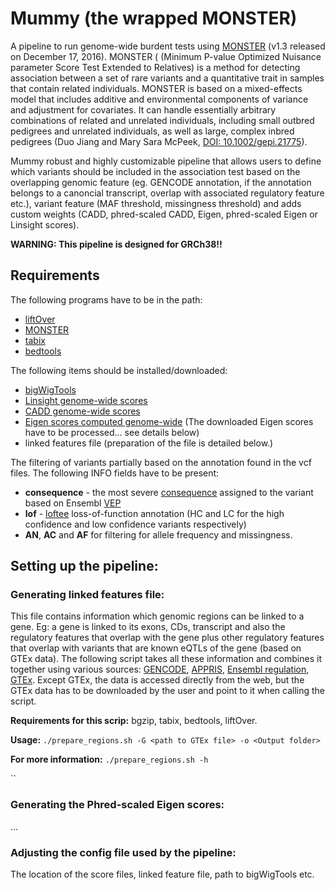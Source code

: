 # Mummy (the wrapped MONSTER)

A pipeline to run genome-wide burdent tests using [MONSTER](http://www.stat.uchicago.edu/~mcpeek/software/MONSTER/) (v1.3 released on December 17, 2016). MONSTER ( (Minimum P-value Optimized Nuisance parameter Score Test Extended to Relatives) is a method for detecting association between a set of rare variants and a quantitative trait in samples that contain related individuals. MONSTER is based on a mixed-effects model that includes additive and environmental components of variance and adjustment for covariates. It can handle essentially arbitrary combinations of related and unrelated individuals, including small outbred pedigrees and unrelated individuals, as well as large, complex inbred pedigrees (Duo Jiang and Mary Sara McPeek, [DOI: 10.1002/gepi.21775](http://onlinelibrary.wiley.com/doi/10.1002/gepi.21775/full)).

Mummy robust and highly customizable pipeline that allows users to define which variants should be included in the association test based on the overlapping genomic feature (eg. GENCODE annotation, if the annotation belongs to a canoncial transcript, overlap with associated regulatory feature etc.), variant feature (MAF threshold, missingness threshold) and adds custom weights (CADD, phred-scaled CADD, Eigen, phred-scaled Eigen or Linsight scores).

<b>WARNING: This pipeline is designed for GRCh38!!</b>

## Requirements

The following programs have to be in the path:

* [liftOver](https://genome.sph.umich.edu/wiki/LiftOver)
* [MONSTER](https://www.stat.uchicago.edu/~mcpeek/software/MONSTER/)
* [tabix](http://www.htslib.org/doc/tabix.html)
* [bedtools](http://bedtools.readthedocs.io/en/latest/)

The following items should be installed/downloaded:

* [bigWigTools](https://genome.ucsc.edu/goldenpath/help/bigWig.html)
* [Linsight genome-wide scores](http://compgen.cshl.edu/~yihuang/LINSIGHT/)
* [CADD genome-wide scores](http://cadd.gs.washington.edu/)
* [Eigen scores computed genome-wide](http://www.columbia.edu/~ii2135/eigen.html) (The downloaded Eigen scores have to be processed... see details below)
* linked features file (preparation of the file is detailed below.)

The filtering of variants partially based on the annotation found in the vcf files. The following INFO fields have to be present:

* **consequence** - the most severe [consequence](http://www.ensembl.org/info/genome/variation/predicted_data.html) assigned to the variant based on Ensembl [VEP](http://www.ensembl.org/info/docs/tools/vep/index.html)
* **lof** - [loftee](https://github.com/konradjk/loftee) loss-of-function annotation (HC and LC for the high confidence and low confidence variants respectively)
* **AN**, **AC** and **AF** for filtering for allele frequency and missingness.

## Setting up the pipeline:

### Generating linked features file:

This file contains information which genomic regions can be linked to a gene. Eg: a gene is linked to its exons, CDs, transcript and also the regulatory features that overlap with the gene plus other regulatory features that overlap with variants that are known eQTLs of the gene (based on GTEx data). The following script takes all these information and combines it together using various sources: [GENCODE](http://www.gencodegenes.org/), [APPRIS](http://appris.bioinfo.cnio.es/#/), [Ensembl regulation](http://uswest.ensembl.org/info/genome/funcgen/index.html), [GTEx](gtexportal.org). Except GTEx, the data is accessed directly from the web, but the GTEx data has to be downloaded by the user and point to it when calling the script.

**Requirements for this scrip:** bgzip, tabix, bedtools, liftOver.

**Usage:** `./prepare_regions.sh -G <path to GTEx file> -o <Output folder>`

**For more information:** `./prepare_regions.sh -h`

``

### Generating the Phred-scaled Eigen scores:

...

### Adjusting the config file used by the pipeline:

The location of the score files, linked feature file, path to bigWigTools etc. 

